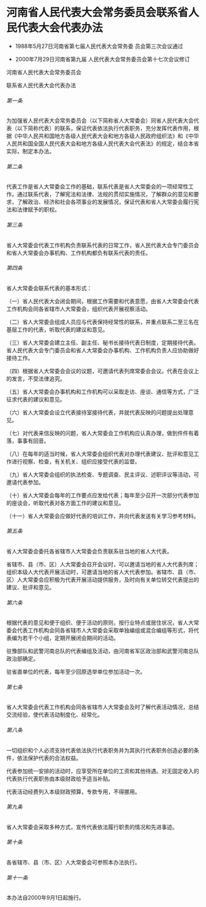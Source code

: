# 河南省人民代表大会常务委员会联系省人民代表大会代表办法

- 1988年5月27日河南省第七届人民代表大会常务委
员会第三次会议通过

- 2000年7月29日河南省第九届
人民代表大会常务委员会第十七次会议修订

<!-- INFO END -->

河南省人民代表大会常务委员会

联系省人民代表大会代表办法

###### 第一条

为加强省人民代表大会常务委员会（以下简称省人大常委会）同省人民代表大会代表（以下简称代表）的联系，保证代表依法执行代表职务，充分发挥代表作用，根据《中华人民共和国地方各级人民代表大会和地方各级人民政府组织法》和《中华人民共和国全国人民代表大会和地方各级人民代表大会代表法》的规定，结合本省实际，制定本办法。

###### 第二条

代表工作是省人大常委会工作的基础，联系代表是省人大常委会的一项经常性工作。通过联系代表，了解宪法和法律、法规的贯彻实施情况，了解群众的意见和要求，了解政治、经济和社会各项事业的发展情况，保证代表和省人大常委会履行宪法和法律赋予的职权。

###### 第三条

省人大常委会代表工作机构负责联系代表的日常工作，省人民代表大会专门委员会和省人大常委会办事机构、工作机构都负有联系代表的责任。

###### 第四条

省人大常委会联系代表的基本形式：

（一）省人民代表大会闭会期间，根据工作需要和代表意愿，由省人大常委会代表工作机构会同各省辖市人大常委会，组织代表开展视察活动。

（二）省人大常委会组成人员应与代表保持经常性的联系，并重点联系二至三名在基层工作的代表，听取代表的建议和意见。

（三）省人大常委会建立主任、副主任、秘书长接待代表日制度，定期接待代表。省人民代表大会专门委员会和省人大常委会办事机构、工作机构负责人应协助做好接待工作。

（四）根据省人大常委会会议的议题，可邀请代表列席常委会会议。代表在会议上的发言，不受法律追究。

（五）省人大常委会办事机构和工作机构可以采取走访、座谈、通信等方式，广泛征求代表的建议和意见。

（六）省人大常委会设立代表接待室接待代表，并就代表反映的问题提出处理意见。

（七）对代表来信反映的问题，省人大常委会工作机构应认真办理，做到件件有着落，事事有回音。

（八）在每年的适当时候，省人大常委会组织代表对办理代表建议、批评和意见工作进行视察、检查，有关机关、组织应接受代表的监督。

（九）省人大常委会组织的执法检查、专题调查、民主评议、述职评议等活动，可邀请代表参加。

（十）省人大常委会每年的工作要点应发给代表；每年至少召开一次部分代表参加的座谈会，听取代表对各方面工作的建议和意见。

（十一）省人大常委会应做好代表的培训工作，并向代表发送有关学习参考材料。

###### 第五条

省人大常委会委托各省辖市人大常委会负责联系驻当地的省人大代表。

省辖市、县（市、区）人大常委会召开会议时，可以邀请当地的省人大代表列席；组织本级人大代表开展活动时，可邀请当地的省人大代表参加。省辖市、县（市、区）人大常委会应积极为代表开展活动提供服务，及时向有关单位转交代表提出的建议、批评和意见。

###### 第六条

根据代表的意见和便于组织、便于活动的原则，按行业特点或居住状况，省人大常委会代表工作机构会同各省辖市人大常委会采取单独编组或混合编组等形式，将代表编为若干个小组，定期开展闭会期间的活动。

驻豫部队和武警河南总队的代表编组及活动，由河南省军区政治部和武警河南总队政治部确定。

驻省直单位的代表，每年至少回原选举单位参加活动一次。

###### 第七条

省人大常委会代表工作机构会同各省辖市人大常委会及时了解代表活动情况，总结交流经验，使代表活动制度化、经常化。

###### 第八条

一切组织和个人必须支持代表依法执行代表职务并为其执行代表职务创造必要的条件，依法保护代表的合法权益。

代表参加统一安排的活动时，应享受所在单位的工资和其他待遇。对无固定收入的代表执行代表职务由本级财政给予适当补贴。

代表活动经费列入本级财政预算，专款专用，不得挪用。

###### 第九条

省人大常委会采取多种方式，宣传代表依法履行职责的情况和先进事迹。

###### 第十条

各省辖市、县（市、区）人大常委会可参照本办法执行。

###### 第十一条

本办法自2000年9月1日起施行。
